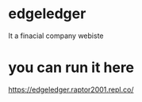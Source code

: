 # edgeledger
It a finacial company webiste

# you can run it here
https://edgeledger.raptor2001.repl.co/
